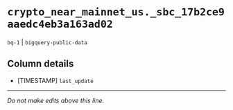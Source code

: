 # `crypto_near_mainnet_us._sbc_17b2ce9aaedc4eb3a163ad02`
`bq-1` | `bigquery-public-data`

## Column details
* [TIMESTAMP] `last_update`

-------------------------------------------------------------------------------
*Do not make edits above this line.*
